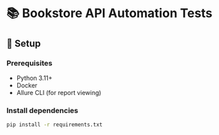 # 📚 Bookstore API Automation Tests

## 🚀 Setup

### Prerequisites
- Python 3.11+
- Docker
- Allure CLI (for report viewing)

### Install dependencies
```bash
pip install -r requirements.txt
